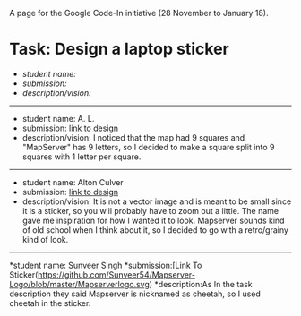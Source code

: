 A page for the Google Code-In initiative (28 November to January 18).

# Task: Design a laptop sticker

* *student name:*
* *submission:*
* *description/vision:*

---

* student name: A. L.
* submission: [link to design](https://docs.google.com/document/d/1mQhxiQ3IBtFT6w0JPFgdXe0V9jqWHvz-GK77rUX3HJM/edit?usp=sharing)
* description/vision: I noticed that the map had 9 squares and "MapServer" has 9 letters, so I decided to make a square split into 9 squares with 1 letter per square.

--- 

* student name: Alton Culver
* submission: [link to design](https://docs.google.com/document/d/1Tf27P5HQtT33q_Bb9sIgbrtrdaiUdfOjy1HHIJSRzaI/edit?usp=sharing)
* description/vision: It is not a vector image and is meant to be small since it is a sticker, so you will probably have to zoom out a little. The name gave me inspiration for how I wanted it to look. Mapserver sounds kind of old school when I think about it, so I decided to go with a retro/grainy kind of look.

---

*student name: Sunveer Singh
*submission:[Link To Sticker(https://github.com/Sunveer54/Mapserver-Logo/blob/master/Mapserverlogo.svg)
*description:As In the task description they said Mapserver is nicknamed as cheetah, so I used cheetah in the sticker.